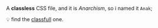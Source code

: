 

A **classless** CSS file, and it is *Anarchism*, so i named it `Anak`;


💡 find the [classfull](https://github.com/hz2/pub.css) one.